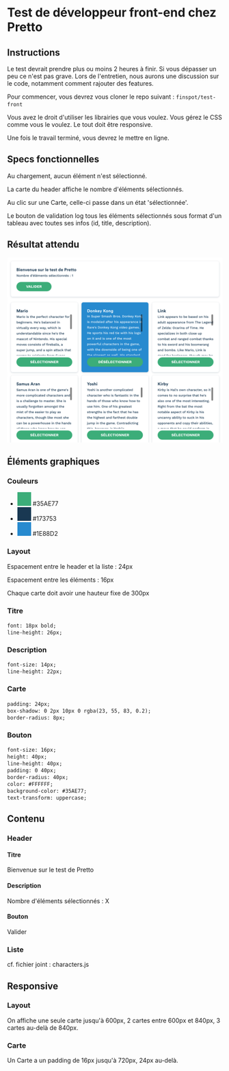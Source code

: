 # Test de développeur front-end chez Pretto

## Instructions

Le test devrait prendre plus ou moins 2 heures à finir. Si vous dépasser un peu ce n'est pas grave. Lors de l'entretien, nous aurons une discussion sur le code, notamment comment rajouter des features.

Pour commencer, vous devrez vous cloner le repo suivant : `finspot/test-front`

Vous avez le droit d'utiliser les librairies que vous voulez. Vous gérez le CSS comme vous le voulez. Le tout doit être responsive.

Une fois le travail terminé, vous devrez le mettre en ligne.

## Specs fonctionnelles

Au chargement, aucun élément n'est sélectionné.

La carte du header affiche le nombre d'éléments sélectionnés.

Au clic sur une Carte, celle-ci passe dans un état 'sélectionnée'.

Le bouton de validation log tous les éléments sélectionnés sous format d'un tableau avec toutes ses infos (id, title, description).

## Résultat attendu

![Maquette test front end Pretto](smashbros.png)

## Éléments graphiques

### Couleurs

- ![Color Primary](primary.png) #35AE77
- ![Color Neutral](neutral.png) #173753
- ![Color accent](accent.png) #1E88D2

### Layout

Espacement entre le header et la liste : 24px

Espacement entre les éléments : 16px

Chaque carte doit avoir une hauteur fixe de 300px

### Titre

```
font: 18px bold;
line-height: 26px;
```

### Description

```
font-size: 14px;
line-height: 22px;
```

### Carte

```
padding: 24px;
box-shadow: 0 2px 10px 0 rgba(23, 55, 83, 0.2);
border-radius: 8px;
```

### Bouton

```
font-size: 16px;
height: 40px;
line-height: 40px;
padding: 0 40px;
border-radius: 40px;
color: #FFFFFF;
background-color: #35AE77;
text-transform: uppercase;
```

## Contenu

### Header

#### Titre

Bienvenue sur le test de Pretto

#### Description

Nombre d'éléments sélectionnés : X

#### Bouton

Valider

### Liste

cf. fichier joint : characters.js

## Responsive

### Layout

On affiche une seule carte jusqu'à 600px, 2 cartes entre 600px et 840px, 3 cartes au-delà de 840px.

### Carte

Un Carte a un padding de 16px jusqu'à 720px, 24px au-delà.
